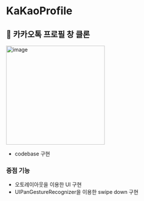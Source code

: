 # KaKaoProfile

## 🔵 카카오톡 프로필 창 클론

<img width="267" alt="image" src="https://user-images.githubusercontent.com/69894461/178142997-e4b5f368-4604-473c-91e0-e63b13daccba.png">

- codebase 구현

### 중점 기능
- 오토레이아웃을 이용한 UI 구현
- UIPanGestureRecognizer을 이용한 swipe down 구현
